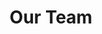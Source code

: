 ---
title: "Our Team"
# watermark text
watermark: "Team"
# page header background image
page_header_image: "images/background/about.jpg"
# meta description
description : "Meet the team. They’re a great group of people who work hard every day to deliver our best products."

layout: "team"
draft: false

team_member:
# team member
- name : "Gabriel Levasseur"
  image : "images/team/team-member-1.jpg"
  designation : "Founder"
  social:
  - icon : "fab fa-twitter"
    link : "https://twitter.com/githaxs"
  - icon : "fab fa-linkedin"
    link : "https://www.linkedin.com/in/gabelevasseur/"
  - icon : "fab fa-github"
    link : "https://github.com/gabel7r"

---